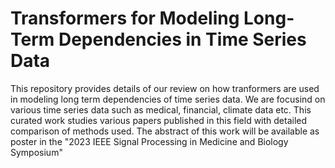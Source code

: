 # Transformers for Modeling Long-Term Dependencies in Time Series Data

This repository provides details of our review on how tranformers are used in modeling long term dependencies of time series data. We are focusind on various time series data such as medical, financial, climate data etc. This curated work studies various papers published in this field with detailed comparison of methods used. The abstract of this work will be available as poster in the "2023 IEEE Signal Processing in Medicine and Biology Symposium"

<!--
2. **Overview:**
   - Highlight the main goals and contributions of the project.


3. **Table of Contents:**
   - [Installation](#installation)
   - [Usage](#usage)
   - [Dataset](#dataset)
   - [Model Architecture](#model-architecture)
   - [Training](#training)
   - [Evaluation](#evaluation)
   - [Results](#results)
   - [Contributing](#contributing)
   - [Issues](#issues)
   - [License](#license)
   - [Acknowledgments](#acknowledgments)
   - [References](#references)
   - [Contact Information](#contact-information)
   - [FAQ](#faq)


4. **Installation:**
   - Provide instructions for installing dependencies and setting up the environment.

5. **Usage:**
   - Explain how users can use your code.
   - Include code examples or usage scenarios.
   - Specify any configuration or input parameters.

6. **Dataset:**
   - Provide information on where users can access or download time series datasets.

7. **Model Architecture:**
   - Describe the transformer-based model architecture used.
   - Include diagrams or code snippets if applicable.

8. **Training:**
   - Provide guidance on how to train the model using your code.
   - Include information on hyperparameters, training data format, etc.

9. **Evaluation:**
   - Explain how to evaluate the model's performance.
   - Include metrics used and their interpretation.

10. **Results:**
    - Showcase the results of your experiments.
    - Include visualizations or tables if applicable.

11. **Contributing:**
    - Clearly outline guidelines for contributors.
    - Explain how others can contribute to the project.

12. **Issues:**
    - Encourage users to report issues and provide guidelines on how to do so.

13. **License:**
    - Specify the license under which your code is distributed.

14. **Acknowledgments:**
    - Give credit to any external libraries, datasets, or resources you used.

15. **References:**
    - Include a list of relevant papers, articles, or resources that inspired or supported your work.

16. **Contact Information:**
    - Provide a way for users to contact you for questions or collaboration.

17. **FAQ:**
    - Anticipate common questions and provide answers to them.

-->
